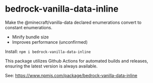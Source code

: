 # bedrock-vanilla-data-inline

Make the @minecraft/vanilla-data declared enumerations convert to constant enumerations.

- Minify bundle size
- Improves performance (unconfirmed)

Install: `npm i bedrock-vanilla-data-inline`

This package utilizes Github Actions for automated builds and releases, ensuring the latest version is always available.

See: https://www.npmjs.com/package/bedrock-vanilla-data-inline
